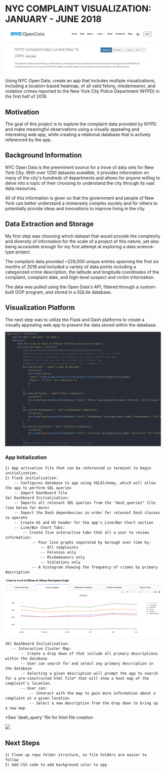 
# NYC COMPLAINT VISUALIZATION:  JANUARY - JUNE 2018

<img src='img/nyc_open_data_logo.png'>

Using NYC Open Data, create an app that includes multiple visualizations, including a location-based heatmap, of all valid felony, misdemeanor, and violation crimes reported to the New York City Police Department (NYPD) in the first half of 2018.

## Motivation

The goal of this project is to explore the complaint data provided by NYPD and make meaningful observations using a visually appealing and interesting web app, while creating a relational database that is actively referenced by the app. 

## Background Information

NYC Open Data is the preeminent source for a trove of data sets for New York City. With over 1200 datasets avaialble, it provides information on many of the city's hundreds of departments and allows for anyone willing to delve into a topic of their choosing to understand the city through its vast data resources. 

All of this information is given so that the government and people of New York can better understand a immensely complex society and for others to potentially provide ideas and innovations to improve living in the city.



## Data Extraction and Storage

My first step was choosing which dataset that would provide the complexity and diversity of information for the scale of a project of this nature, yet also being accessible enough for my first attempt at exploring a data science-type project. 

The complaint data provided ~229,000 unique entries spanning the first six months of 2018 and included a variety of data points including a categorized crime description, the latitude and longitude coordinates of the complaint, complaint date, and high-level suspect and victim information.

The data was pulled using the Open Data's API, filtered through a custom-built OOP program, and stored in a SQLite database.

## Visualization Platform

The next step was to utilize the Flask and Dash platforms to create a visually appealing web app to present the data stored within the database. 

<img src='img/dash_code_example.png'>

### App Initialization

    1) App activation file that can be referenced in terminal to begin initialization. 
    2) Flask initialization:
        -- Configures database to app using SQLAlchemy, which will allow the app to perform SQL queries
        -- Import Dashboard file
    3a) Dashboard Initialization:
        -- Imports all relevant SQL queries from the "dash_queries" file (see below for more)
        -- Import the Dash dependencies in order for relevant Dash classes to operate
        -- Create H1 and H2 header for the app's Line/Bar Chart section
        -- Line/Bar Chart Tabs:
            -- Create five interactive tabs that all a user to review information:
                -- Four line graphs separated by borough over time by:
                    -- All complaints
                    -- Felonies only
                    -- Misdemeanors only
                    -- Violations only
                -- A histogram showing the frequency of crimes by primary description

<img src='img/tab_example.png'>

    3b) Dashboard Initialization:
       -- Interactive Cluster Map:
           -- Create a drop down of that include all primary descriptions within the database
           -- User can search for and select any primary description in the database
           -- Selecting a given description will prompt the app to search for a pre-constructed html file* that will show a heat map of the complaint's location.
           -- User can:
               -- Interact with the map to gain more information about a complaint at a given location
               -- Select a new description from the drop down to bring up a new map
           
*See 'dash_query' file for html file creation

<img src='img/cluster_example.png'>

## Next Steps

    1) Clean up repo folder structure, so file folders are easier to follow
    2) Add CSS code to add background color to app
